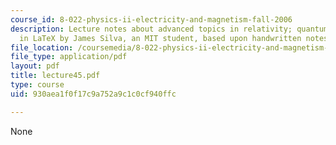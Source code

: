 ```yaml
---
course_id: 8-022-physics-ii-electricity-and-magnetism-fall-2006
description: Lecture notes about advanced topics in relativity; quantum. Prepared
  in LaTeX by James Silva, an MIT student, based upon handwritten notes.
file_location: /coursemedia/8-022-physics-ii-electricity-and-magnetism-fall-2006/930aea1f0f17c9a752a9c1c0cf940ffc_lecture45.pdf
file_type: application/pdf
layout: pdf
title: lecture45.pdf
type: course
uid: 930aea1f0f17c9a752a9c1c0cf940ffc

---
```

None
